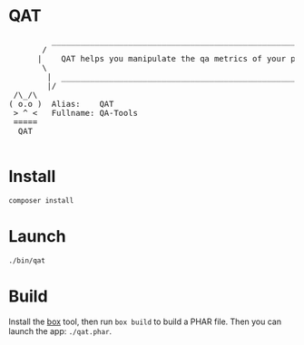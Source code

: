 # QAT

<pre>
         __________________________________________________________
       /                                                            \
      |    QAT helps you manipulate the qa metrics of your project.  |
       \                                                            /
        |  ________________________________________________________/
        |/ 
 /\_/\    
( o.o )  Alias:    QAT
 > ^ <   Fullname: QA-Tools
 ===== 
  QAT    
 </pre>

# Install

    composer install

# Launch

    ./bin/qat

# Build

Install the [box](http://box-project.org/) tool, then run `box build` to build
a PHAR file. Then you can launch the app: `./qat.phar`.
